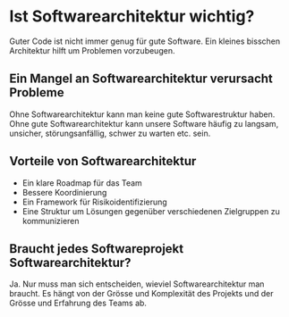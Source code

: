 # Ist Softwarearchitektur wichtig?
Guter Code ist nicht immer genug für gute Software. Ein kleines bisschen Architektur hilft um Problemen vorzubeugen.

## Ein Mangel an Softwarearchitektur verursacht Probleme
Ohne Softwarearchitektur kann man keine gute Softwarestruktur haben. Ohne gute Softwarearchitektur kann unsere Software häufig zu langsam, unsicher, störungsanfällig, schwer zu warten etc. sein.

## Vorteile von Softwarearchitektur
- Ein klare Roadmap für das Team
- Bessere Koordinierung
- Ein Framework für Risikoidentifizierung
- Eine Struktur um Lösungen gegenüber verschiedenen Zielgruppen zu kommunizieren

## Braucht jedes Softwareprojekt Softwarearchitektur?
Ja. Nur muss man sich entscheiden, wieviel Softwarearchitektur man braucht. Es hängt von der Grösse und Komplexität des Projekts und der Grösse und Erfahrung des Teams ab.
